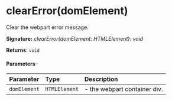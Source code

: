 # clearError(domElement)

Clear the webpart error message.

**Signature:** _clearError(domElement: HTMLElement): void_

**Returns**: `void`



#### Parameters


| Parameter	   | Type    | Description |
|:-------------|:---------------|:------------|
| `domElement`    | `HTMLElement` | - the webpart container div. |

